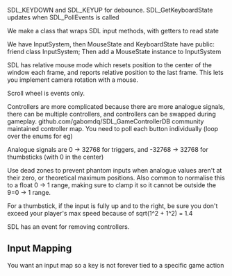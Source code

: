 SDL_KEYDOWN and SDL_KEYUP for debounce. SDL_GetKeyboardState updates when SDL_PollEvents is called

We make a class that wraps SDL input methods, with getters to read state

We have InputSystem, then MouseState and KeyboardState have
public:
  friend class InputSystem;
Then add a MouseState instance to InputSystem

SDL has relative mouse mode which resets position to the center of the window each frame, and reports relative position to the last frame. This lets you implement camera rotation with a mouse.

Scroll wheel is events only.

Controllers are more complicated because there are more analogue signals, there can be multiple controllers, and controllers can be swapped during gameplay. github.com/gabomdq/SDL_GameControllerDB community maintained controller map. You need to poll each button individually (loop over the enums for eg)

Analogue signals are 0 -> 32768 for triggers, and -32768 -> 32768 for thumbsticks (with 0 in the center)

Use dead zones to prevent phantom inputs when analogue values aren't at their zero, or theoretical maximum positions. Also common to normalise this to a float 0 -> 1 range, making sure to clamp it so it cannot be outside the 9=0 -> 1 range.

For a thumbstick, if the input is fully up and to the right, be sure you don't exceed your player's max speed because of sqrt(1^2 + 1^2) = 1.4

SDL has an event for removing controllers.

## Input Mapping
You want an input map so a key is not forever tied to a specific game action
